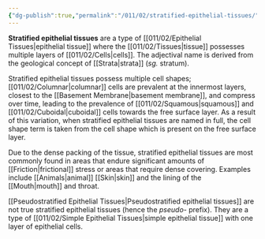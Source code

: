 ```yaml
---
{"dg-publish":true,"permalink":"/011/02/stratified-epithelial-tissues/","title":"Stratified Epithelial Tissues","tags":["BIOL422"],"noteIcon":"1","created":"2024-10-19T20:27:19.132-07:00","updated":"2024-09-26T15:26:06.828-07:00"}
---
```


**Stratified epithelial tissues** are a type of [[011/02/Epithelial Tissues\|epithelial tissue]] where the [[011/02/Tissues\|tissue]] possesses multiple layers of [[011/02/Cells\|cells]]. The adjectival name is derived from the geological concept of [[Strata\|strata]] (*sg.* stratum).

Stratified epithelial tissues possess multiple cell shapes; [[011/02/Columnar\|columnar]] cells are prevalent at the innermost layers, closest to the [[Basement Membrane\|basement membrane]], and compress over time, leading to the prevalence of [[011/02/Squamous\|squamous]] and [[011/02/Cuboidal\|cuboidal]] cells towards the free surface layer. As a result of this variation, when stratified epithelial tissues are named in full, the cell shape term is taken from the cell shape which is present on the free surface layer.

Due to the dense packing of the tissue, stratified epithelial tissues are most commonly found in areas that endure significant amounts of [[Friction\|frictional]] stress or areas that require dense covering. Examples include [[Animals\|animal]] [[Skin\|skin]] and the lining of the [[Mouth\|mouth]] and throat.

[[Pseudostratified Epithelial Tissues\|Pseudostratified epithelial tissues]] are not true stratified epithelial tissues (hence the *pseudo-* prefix). They are a type of [[011/02/Simple Epithelial Tissues\|simple epithelial tissue]] with one layer of epithelial cells.